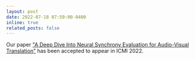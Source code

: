 ```yaml
---
layout: post
date: 2022-07-18 07:59:00-0400
inline: true
related_posts: false
---
```


<!-- A simple inline announcement with Markdown emoji! :sparkles: :smile: -->
Our paper ["A Deep Dive Into Neural Synchrony Evaluation for Audio-Visual Translation"](https://dl.acm.org/doi/abs/10.1145/3536221.3556621) has been accepted to appear in ICMI 2022.
